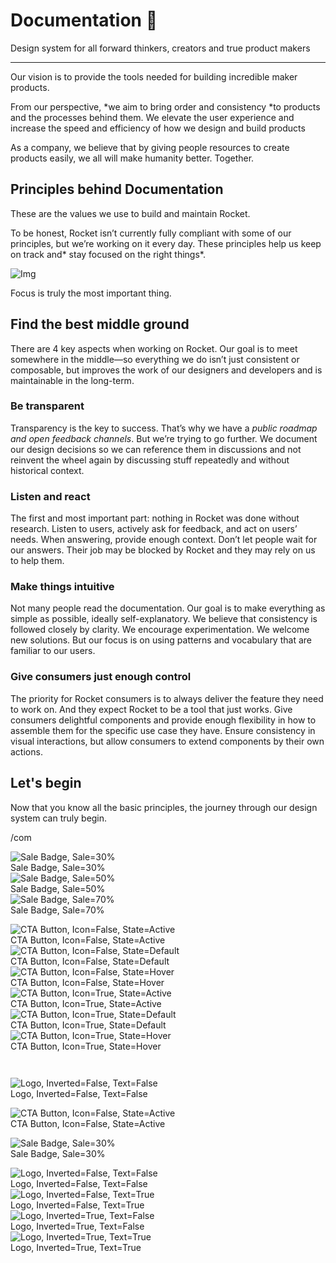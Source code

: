 
# Documentation 🚀

Design system for all forward thinkers, creators and true product makers

---

Our vision is to provide the tools needed for building incredible maker products.

From our perspective, *we aim to bring order and consistency *to products and the processes behind them. We elevate the user experience and increase the speed and efficiency of how we design and build products

As a company, we believe that by giving people resources to create products easily, we all will make humanity better. Together.

## Principles behind Documentation

These are the values we use to build and maintain Rocket.

To be honest, Rocket isn’t currently fully compliant with some of our principles, but we’re working on it every day. These principles help us keep on track and* stay focused on the right things*.

![Img](https://studio-assets.supernova.io/design-systems/14533/9289758a-6300-472a-bbc6-a57098081abf.jpeg)

Focus is truly the most important thing.

## Find the best middle ground

There are 4 key aspects when working on Rocket. Our goal is to meet somewhere in the middle—so everything we do isn’t just consistent or composable, but improves the work of our designers and developers and is maintainable in the long-term.

### Be transparent

Transparency is the key to success. That’s why we have a *public roadmap and open feedback channels*. But we’re trying to go further. We document our design decisions so we can reference them in discussions and not reinvent the wheel again by discussing stuff repeatedly and without historical context.

### Listen and react

The first and most important part: nothing in Rocket was done without research. Listen to users, actively ask for feedback, and act on users’ needs. When answering, provide enough context. Don’t let people wait for our answers. Their job may be blocked by Rocket and they may rely on us to help them.

### Make things intuitive

Not many people read the documentation. Our goal is to make everything as simple as possible, ideally self-explanatory. We believe that consistency is followed closely by clarity. We encourage experimentation. We welcome new solutions. But our focus is on using patterns and vocabulary that are familiar to our users.

### Give consumers just enough control

The priority for Rocket consumers is to always deliver the feature they need to work on. And they expect Rocket to be a tool that just works. Give consumers delightful components and provide enough flexibility in how to assemble them for the specific use case they have. Ensure consistency in visual interactions, but allow consumers to extend components by their own actions.

## Let's begin

Now that you know all the basic principles, the journey through our design system can truly begin.

/com

  
![Sale Badge, Sale=30%](https://studio-assets.supernova.io/design-systems/14533/4f2bc594-f127-47ce-b87a-724fe250629d.png)  
Sale Badge, Sale=30%  
![Sale Badge, Sale=50%](https://studio-assets.supernova.io/design-systems/14533/9045bcac-16c2-41e9-8207-d3cd8d1d4056.png)  
Sale Badge, Sale=50%  
![Sale Badge, Sale=70%](https://studio-assets.supernova.io/design-systems/14533/62fe6852-0559-4c6a-a0aa-58333b2191e3.png)  
Sale Badge, Sale=70%  


  
![CTA Button, Icon=False, State=Active](https://studio-assets.supernova.io/design-systems/14533/1eab4dca-be1a-41cb-95fd-bfaefffabcd5.png)  
CTA Button, Icon=False, State=Active  
![CTA Button, Icon=False, State=Default](https://studio-assets.supernova.io/design-systems/14533/1be25494-73c4-4dfc-bdaf-2c0c14d0be15.png)  
CTA Button, Icon=False, State=Default  
![CTA Button, Icon=False, State=Hover](https://studio-assets.supernova.io/design-systems/14533/429f0903-45ef-41ca-95fe-087431bf5b49.png)  
CTA Button, Icon=False, State=Hover  
![CTA Button, Icon=True, State=Active](https://studio-assets.supernova.io/design-systems/14533/3a90bbea-4bc0-40c2-98f6-800adce266e1.png)  
CTA Button, Icon=True, State=Active  
![CTA Button, Icon=True, State=Default](https://studio-assets.supernova.io/design-systems/14533/7b321797-b825-4690-9146-12efd7ce73a7.png)  
CTA Button, Icon=True, State=Default  
![CTA Button, Icon=True, State=Hover](https://studio-assets.supernova.io/design-systems/14533/0e319c39-4805-4972-abfc-ee895f8baa86.png)  
CTA Button, Icon=True, State=Hover  


```javascript  
  
```

  
![Logo, Inverted=False, Text=False](https://studio-assets.supernova.io/design-systems/14533/150d119a-f7ac-463c-acc4-89489dce78d9.png)  
Logo, Inverted=False, Text=False  


  
  


  
![CTA Button, Icon=False, State=Active](https://studio-assets.supernova.io/design-systems/14533/1eab4dca-be1a-41cb-95fd-bfaefffabcd5.png)  
CTA Button, Icon=False, State=Active  


  
![Sale Badge, Sale=30%](https://studio-assets.supernova.io/design-systems/14533/4f2bc594-f127-47ce-b87a-724fe250629d.png)  
Sale Badge, Sale=30%  


  
![Logo, Inverted=False, Text=False](https://studio-assets.supernova.io/design-systems/14533/150d119a-f7ac-463c-acc4-89489dce78d9.png)  
Logo, Inverted=False, Text=False  
![Logo, Inverted=False, Text=True](https://studio-assets.supernova.io/design-systems/14533/b33e4a46-f7d0-4740-9fbf-4561f07b50ca.png)  
Logo, Inverted=False, Text=True  
![Logo, Inverted=True, Text=False](https://studio-assets.supernova.io/design-systems/14533/ecbdcec6-2dce-41e7-8d1c-68b0170b15b0.png)  
Logo, Inverted=True, Text=False  
![Logo, Inverted=True, Text=True](https://studio-assets.supernova.io/design-systems/14533/3aff7df3-294f-460b-a8ae-f15583240bf4.png)  
Logo, Inverted=True, Text=True  
